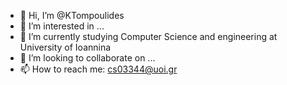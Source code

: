 - 👋 Hi, I’m @KTompoulides
- 👀 I’m interested in ...
- 🌱 I’m currently studying Computer Science and engineering at University of Ioannina
- 💞️ I’m looking to collaborate on ...
- 📫 How to reach me: cs03344@uoi.gr

<!---
KTompoulides/KTompoulides is a ✨ special ✨ repository because its `README.md` (this file) appears on your GitHub profile.
You can click the Preview link to take a look at your changes.
--->

